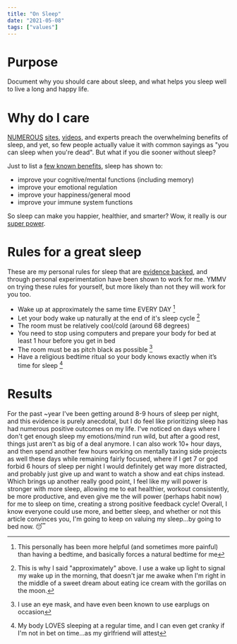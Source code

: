 ```yaml
---
title: "On Sleep"
date: "2021-05-08"
tags: ["values"]
---
```


# Purpose

Document why you should care about sleep, and what helps you sleep well to live
a long and happy life.

# Why do I care

[NUMEROUS][sleep-search] [sites][sleep-site], [videos][sleep-videos], and
experts preach the overwhelming benefits of sleep, and yet, so few people
actually value it with common sayings as "you can sleep when you're dead". But
what if you die sooner without sleep?

Just to list a [few known benefits][sleep-benefits], sleep has shown to:

- improve your cognitive/mental functions (including memory)
- improve your emotional regulation
- improve your happiness/general mood
- improve your immune system functions

So sleep can make you happier, healthier, and smarter? Wow, it really is our
[super power][sleep-superpower].

# Rules for a great sleep

These are my personal rules for sleep that are [evidence backed][sleep-hygiene],
and through personal experimentation have been shown to work for me. YMMV on
trying these rules for yourself, but more likely than not they will work for you
too.

- Wake up at approximately the same time EVERY DAY [^1]
- Let your body wake up naturally at the end of it's sleep cycle [^2]
- The room must be relatively cool/cold (around 68 degrees)
- You need to stop using computers and prepare your body for bed at least 1 hour
  before you get in bed
- The room must be as pitch black as possible [^3]
- Have a religious bedtime ritual so your body knows exactly when it’s time for
  sleep [^4]

# Results

For the past ~year I've been getting around 8-9 hours of sleep per night, and
this evidence is purely anecdotal, but I do feel like prioritizing sleep has had
numerous positive outcomes on my life. I've noticed on days where I don't get
enough sleep my emotions/mind run wild, but after a good rest, things just
aren't as big of a deal anymore. I can also work 10+ hour days, and then spend
another few hours working on mentally taxing side projects as well these days
while remaining fairly focused, where if I get 7 or god forbid 6 hours of sleep
per night I would definitely get way more distracted, and probably just give up
and want to watch a show and eat chips instead. Which brings up another really
good point, I feel like my will power is stronger with more sleep, allowing me
to eat healthier, workout consistently, be more productive, and even give me the
will power (perhaps habit now) for me to sleep on time, creating a strong
positive feedback cycle! Overall, I know everyone could use more, and better
sleep, and whether or not this article convinces you, I'm going to keep on
valuing my sleep...by going to bed now. 😴

[^1]:
    This personally has been more helpful (and sometimes more painful) than
    having a bedtime, and basically forces a natural bedtime for me

[^2]:
    This is why I said "approximately" above. I use a wake up light to signal my
    wake up in the morning, that doesn't jar me awake when I'm right in the
    middle of a sweet dream about eating ice cream with the gorillas on the
    moon.

[^3]: I use an eye mask, and have even been known to use earplugs on occasion
[^4]:
    My body LOVES sleeping at a regular time, and I can even get cranky if I'm
    not in bet on time...as my girlfriend will attest

[sleep-search]: https://letmegooglethat.com/?q=is+sleep+really+that+important
[sleep-site]: https://www.sleepfoundation.org/how-sleep-works/why-do-we-need-sleep#:~:text=Sleep%20is%20an%20essential%20function,the%20brain%20cannot%20function%20properly.
[sleep-videos]: https://www.ted.com/search?q=sleep
[sleep-superpower]: https://www.ted.com/talks/matt_walker_sleep_is_your_superpower
[sleep-benefits]: https://health.gov/myhealthfinder/topics/everyday-healthy-living/mental-health-and-relationships/get-enough-sleep#panel-1
[sleep-hygiene]: https://www.cdc.gov/sleep/about_sleep/sleep_hygiene.html
